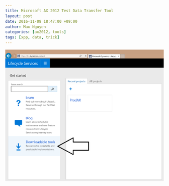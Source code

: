 ```yaml
---
title: Microsoft AX 2012 Test Data Transfer Tool
layout: post
date: 2016-11-08 18:47:00 +09:00
author: Max Nguyen
categories: [ax2012, tools]
tags: [xpp, data, trick]
---
```


![Image of Microsoft AX 2012 Test Data Transfer Tool](https://raw.githubusercontent.com/Dynamics365/dynamics365.github.io/master/assets/Microsoft_Dyanmics_AX_2012_Test_Data_Transfer_Tool.png)

